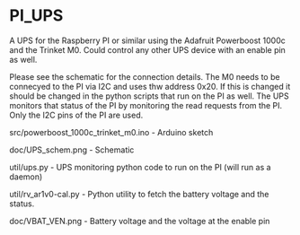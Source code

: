 # PI_UPS
A UPS for the Raspberry PI or similar using the Adafruit Powerboost 1000c and the Trinket M0. Could control any other UPS device with an enable pin as well.

Please see the schematic for the connection details. The M0 needs to be connecyed to the PI via I2C and uses thw address 0x20. If this is changed it should be changed in the python scripts that run on the PI as well. The UPS monitors that status of the PI by monitoring the read requests from the PI. Only the I2C pins of the PI are used. 


src/powerboost_1000c_trinket_m0.ino - Arduino sketch

doc/UPS_schem.png 	                - Schematic

util/ups.py 	                      - UPS monitoring python code to run on the PI (will run as a daemon)

util/rv_ar1v0-cal.py                - Python utility to fetch the battery voltage and the status. 

doc/VBAT_VEN.png                    - Battery voltage and the voltage at the enable pin
